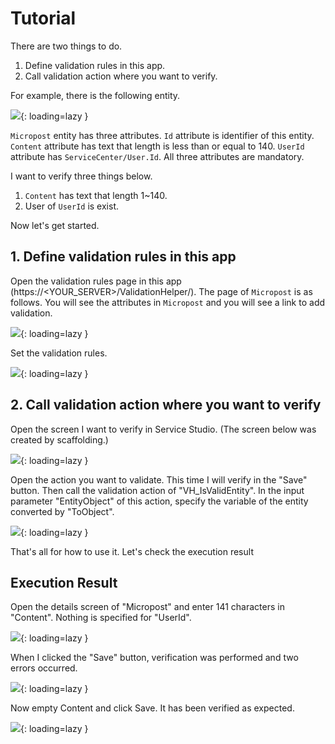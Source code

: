 # Tutorial

There are two things to do.

1. Define validation rules in this app.
2. Call validation action where you want to verify.

For example, there is the following entity.

![](../img/Tutorial/1.png){: loading=lazy }

`Micropost` entity has three attributes.
`Id` attribute is identifier of this entity.
`Content` attribute has text that length is less than or equal to 140.
`UserId` attribute has `ServiceCenter/User.Id`.
All three attributes are mandatory.

I want to verify three things below.

1. `Content` has text that length 1~140.
2. User of `UserId` is exist.

Now let's get started.

## 1. Define validation rules in this app

Open the validation rules page in this app (https://<YOUR_SERVER\>/ValidationHelper/).
The page of `Micropost` is as follows.
You will see the attributes in `Micropost` and you will see a link to add validation.

![](../img/Tutorial/2.png){: loading=lazy }

Set the validation rules.

![](../img/Tutorial/3.png){: loading=lazy }

## 2. Call validation action where you want to verify

Open the screen I want to verify in Service Studio.
(The screen below was created by scaffolding.)

![](../img/Tutorial/4.png){: loading=lazy }

Open the action you want to validate. This time I will verify in the "Save" button.
Then call the validation action of "VH_IsValidEntity".
In the input parameter "EntityObject" of this action, specify the variable of the entity converted by "ToObject".

![](../img/Tutorial/5.png){: loading=lazy }

That's all for how to use it.
Let's check the execution result

## Execution Result

Open the details screen of "Micropost" and enter 141 characters in "Content". Nothing is specified for "UserId".

![](../img/Tutorial/6.png){: loading=lazy }

When I clicked the "Save" button, verification was performed and two errors occurred.

![](../img/Tutorial/7.png){: loading=lazy }

Now empty Content and click Save. It has been verified as expected.

![](../img/Tutorial/8.png){: loading=lazy }
